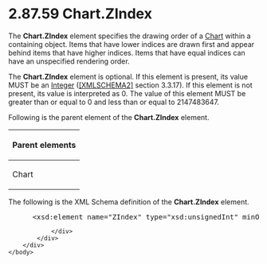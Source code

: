 <html dir="LTR" xmlns:mshelp="http://msdn.microsoft.com/mshelp" xmlns:ddue="http://ddue.schemas.microsoft.com/authoring/2003/5" xmlns:xlink="http://www.w3.org/1999/xlink" xmlns:tool="http://www.microsoft.com/tooltip">
    <head>
        <meta http-equiv="Content-Type" content="text/html; CHARSET=utf-8"></meta>
        <meta name="save" content="history"></meta>
        <title>2.87.59 Chart.ZIndex</title>
        <xml>
            <mshelp:toctitle title="2.87.59 Chart.ZIndex"></mshelp:toctitle>
            <mshelp:rltitle title="[MS-RDL]: Chart.ZIndex"></mshelp:rltitle>
            <mshelp:keyword index="A" term="474cf83d-cc81-4221-bd29-715ca675c83b"></mshelp:keyword>
            <mshelp:attr name="DCSext.ContentType" value="open specification"></mshelp:attr>
            <mshelp:attr name="AssetID" value="474cf83d-cc81-4221-bd29-715ca675c83b"></mshelp:attr>
            <mshelp:attr name="TopicType" value="kbRef"></mshelp:attr>
            <mshelp:attr name="DCSext.Title" value="[MS-RDL]: Chart.ZIndex" />
        </xml>
    </head>
    <body>
        <div id="header">
            <h1 class="heading">2.87.59 Chart.ZIndex</h1>
        </div>
        <div id="mainSection">
            <div id="mainBody">
                <div id="allHistory" class="saveHistory"></div>
                <div id="sectionSection0" class="section" name="collapseableSection">
                    

<p>The <b>Chart.ZIndex</b> element specifies the drawing order
of a <a href="b0ab5524-7eb2-47a7-a4d3-230f5c8c5526.md">Chart</a> within a
containing object. Items that have lower indices are drawn first and appear
behind items that have higher indices. Items that have equal indices can have
an unspecified rendering order.</p>

<p>The <b>Chart.ZIndex</b> element is optional. If this element
is present, its value MUST be an <a href="176fbb59-c3e2-430c-b1bb-37fd15df813e.md">Integer</a> (<a href="https://go.microsoft.com/fwlink/?LinkId=90610">[XMLSCHEMA2]</a> section
3.3.17). If this element is not present, its value is interpreted as 0. The
value of this element MUST be greater than or equal to 0 and less than or equal
to 2147483647.</p>

<p>Following is the parent element of the <b>Chart.ZIndex</b>
element.</p>

<table>
 <thead>
  <tr>
   <th>
   <p>Parent elements</p>
   </th>
  </tr>
 </thead>
 <tr>
  <td>
  <p>Chart</p>
  </td>
 </tr>
</table>

<p>The following is the XML Schema definition of the <b>Chart.ZIndex</b>
element.</p>

<dl>
<dd>
<div><pre> &lt;xsd:element name=&quot;ZIndex&quot; type=&quot;xsd:unsignedInt&quot; minOccurs=&quot;0&quot; /&gt;
</pre></div>
</dd></dl>


                </div>
            </div>
        </div>
    </body>
</html>